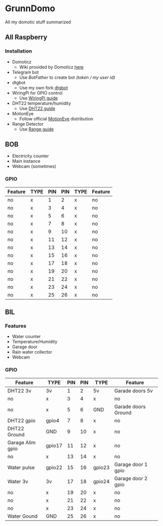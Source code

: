 # GrunnDomo
All my domotic stuff summarized

## All Raspberry

### Installation
* Domoticz  
    * Wiki provided by Domoticz [here](https://www.domoticz.com/wiki/Raspberry_Pi)
* Telegram bot
    * Use *BotFather* to create bot _(token / my user id)_
* dtgbot
    * Use my own fork [dtgbot](https://github.com/Grunnpi/dtgbot)
* WiringPi for GPIO control
    * Use [WiringPi guide](WiringPi.md)
* DHT22 temperature/humidity
    * Use [DHT22 guide](DHT22.md)
* MotionEye
    * Follow official [MotionEye](https://github.com/ccrisan/motioneye) distribution
* Range Detector
    * Use [Range guide](RangeDetector.md)

## BOB
* Electricity counter
* Main instance
* Webcam (sometimes)

### GPIO

Feature|TYPE|PIN|PIN|TYPE|Feature
-------|----|---|---|----|-------
no|x|1|2|x|no
no|x|3|4|x|no
no|x|5|6|x|no
no|x|7|8|x|no
no|x|9|10|x|no
no|x|11|12|x|no
no|x|13|14|x|no
no|x|15|16|x|no
no|x|17|18|x|no
no|x|19|20|x|no
no|x|21|22|x|no
no|x|23|24|x|no
no|x|25|26|x|no

## BIL
### Features
* Water counter
* Temperature/Humidity
* Garage door
* Rain water collector
* Webcam

### GPIO

Feature|TYPE|PIN|PIN|TYPE|Feature
-------|----|---|---|----|-------
DHT22 3v|3v|1|2|5v|Garade doors 5v
no|x|3|4|x|no
no|x|5|6|GND|Garade doors Ground
DHT22 gpio|gpio4|7|8|x|no
DHT22 Ground|GND|9|10|x|no
Garage Alim gpio|gpio17|11|12|x|no
no|x|13|14|x|no
Water pulse|gpio22|15|16|gpio23|Garage door 1 gpio 
Water 3v|3v|17|18|gpio24|Garage door 2 gpio 
no|x|19|20|x|no
no|x|21|22|x|no
no|x|23|24|x|no
Water Gound|GND|25|26|x|no
